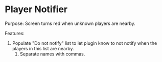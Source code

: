 # Player Notifier
Purpose: Screen turns red when unknown players are nearby. 

Features:
1. Populate "Do not notify" list to let plugin know to not notify when the players in this list are nearby. 
   1. Separate names with commas. 